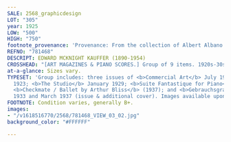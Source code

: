 ```yaml
---
SALE: 2568_graphicdesign
LOT: "305"
year: 1925
LOW: "500"
HIGH: "750"
footnote_provenance: 'Provenance: From the collection of Albert Albano.'
REFNO: "781468"
DESCRIPT: EDWARD MCKNIGHT KAUFFER (1890-1954)
CROSSHEAD: "[ART MAGAZINES & PIANO SCORES.] Group of 9 items. 1920s-30s."
at-a-glance: Sizes vary.
TYPESET: 'Group includes: three issues of <b>Commercial Art</b> July 1927 (2) & December
  1923; <b>The Studio</b> January 1929; <b>Suite Fantastique for Piano</b> (1924);
  <b>Checkmate / Ballet by Arthur Bliss</b> (1937); and <b>Gebrauchsgraphik</b> October
  1933 and March 1937 (issue & additional cover). Images available upon request.'
FOOTNOTE: Condition varies, generally B+.
images:
- "/v1618516770/2568/781468_VIEW_03_02.jpg"
background_color: "#FFFFFF"

---
```

